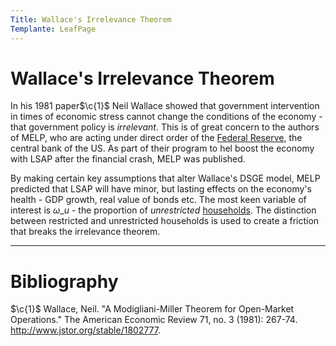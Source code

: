 ```yaml
---
Title: Wallace's Irrelevance Theorem
Templante: LeafPage
---
```


# Wallace's Irrelevance Theorem
$\newcommand{\F}[1]{^{[\text{F}#1]}}\newcommand{\C}[2]{^{[#1\text{, p.#2}]}}\newcommand{\c}[1]{^{[#1]}}\newcommand{\Ci}[2]{^{[#1\text{, #2}]}}$
In his 1981 paper$\c{1}$ Neil Wallace showed that government intervention in times of economic stress cannot change the conditions of the economy - that government policy is *irrelevant*. This is of great concern to the authors of MELP, who are acting under direct order of the [Federal Reserve](https://www.federalreserve.gov/), the central bank of the US. As part of their program to hel boost the economy with LSAP after the financial crash, MELP was published.

By making certain key assumptions that alter Wallace's DSGE model, MELP predicted that LSAP will have minor, but lasting effects on the economy's health - GDP growth, real value of bonds etc. The most keen variable of interest is $\omega\_u$ - the proportion of *unrestricted* [households](/course/course/finance/quantitative-easing/modelling/technical-appendix/agents/households). The distinction between restricted and unrestricted households is used to create a friction that breaks the irrelevance theorem.

---

# Bibliography

$\c{1}$ Wallace, Neil. "A Modigliani-Miller Theorem for Open-Market Operations." The American Economic Review 71, no. 3 (1981): 267-74. http://www.jstor.org/stable/1802777.
